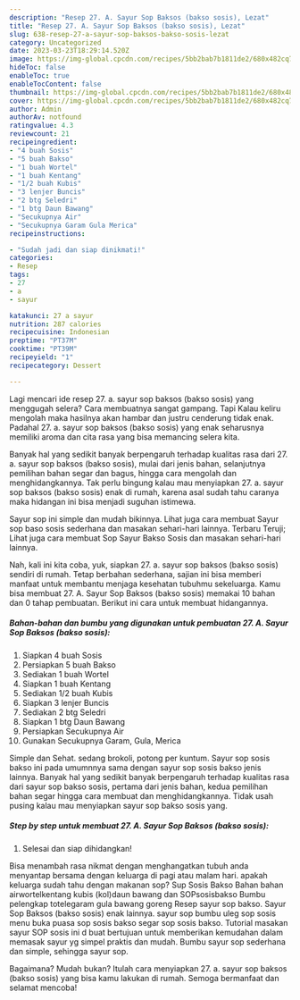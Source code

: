 ```yaml
---
description: "Resep 27. A. Sayur Sop Baksos (bakso sosis), Lezat"
title: "Resep 27. A. Sayur Sop Baksos (bakso sosis), Lezat"
slug: 638-resep-27-a-sayur-sop-baksos-bakso-sosis-lezat
category: Uncategorized
date: 2023-03-23T18:29:14.520Z
image: https://img-global.cpcdn.com/recipes/5bb2bab7b1811de2/680x482cq70/27-a-sayur-sop-baksos-bakso-sosis-foto-resep-utama.jpg
hideToc: false
enableToc: true
enableTocContent: false
thumbnail: https://img-global.cpcdn.com/recipes/5bb2bab7b1811de2/680x482cq70/27-a-sayur-sop-baksos-bakso-sosis-foto-resep-utama.jpg
cover: https://img-global.cpcdn.com/recipes/5bb2bab7b1811de2/680x482cq70/27-a-sayur-sop-baksos-bakso-sosis-foto-resep-utama.jpg
author: Admin
authorAv: notfound
ratingvalue: 4.3
reviewcount: 21
recipeingredient:
- "4 buah Sosis"
- "5 buah Bakso"
- "1 buah Wortel"
- "1 buah Kentang"
- "1/2 buah Kubis"
- "3 lenjer Buncis"
- "2 btg Seledri"
- "1 btg Daun Bawang"
- "Secukupnya Air"
- "Secukupnya Garam Gula Merica"
recipeinstructions:

- "Sudah jadi dan siap dinikmati!"
categories:
- Resep
tags:
- 27
- a
- sayur

katakunci: 27 a sayur 
nutrition: 287 calories
recipecuisine: Indonesian
preptime: "PT37M"
cooktime: "PT39M"
recipeyield: "1"
recipecategory: Dessert

---
```



Lagi mencari ide resep 27. a. sayur sop baksos (bakso sosis) yang menggugah selera? Cara membuatnya sangat gampang. Tapi Kalau keliru mengolah maka hasilnya akan hambar dan justru cenderung tidak enak. Padahal 27. a. sayur sop baksos (bakso sosis) yang enak seharusnya memiliki aroma dan cita rasa yang bisa memancing selera kita.


Banyak hal yang sedikit banyak berpengaruh terhadap kualitas rasa dari 27. a. sayur sop baksos (bakso sosis), mulai dari jenis bahan, selanjutnya pemilihan bahan segar dan bagus, hingga cara mengolah dan menghidangkannya. Tak perlu bingung kalau mau menyiapkan 27. a. sayur sop baksos (bakso sosis) enak di rumah, karena asal sudah tahu caranya maka hidangan ini bisa menjadi suguhan istimewa.

Sayur sop ini simple dan mudah bikinnya. Lihat juga cara membuat Sayur sop baso sosis sederhana dan masakan sehari-hari lainnya. Terbaru Teruji; Lihat juga cara membuat Sop Sayur Bakso Sosis dan masakan sehari-hari lainnya.


Nah, kali ini kita coba, yuk, siapkan 27. a. sayur sop baksos (bakso sosis) sendiri di rumah. Tetap berbahan sederhana, sajian ini bisa memberi manfaat untuk membantu menjaga kesehatan tubuhmu sekeluarga. Kamu bisa membuat 27. A. Sayur Sop Baksos (bakso sosis) memakai 10 bahan dan 0 tahap pembuatan. Berikut ini cara untuk membuat hidangannya.

<!--inarticleads1-->

##### Bahan-bahan dan bumbu yang digunakan untuk pembuatan 27. A. Sayur Sop Baksos (bakso sosis):

1. Siapkan 4 buah Sosis
1. Persiapkan 5 buah Bakso
1. Sediakan 1 buah Wortel
1. Siapkan 1 buah Kentang
1. Sediakan 1/2 buah Kubis
1. Siapkan 3 lenjer Buncis
1. Sediakan 2 btg Seledri
1. Siapkan 1 btg Daun Bawang
1. Persiapkan Secukupnya Air
1. Gunakan Secukupnya Garam, Gula, Merica


Simple dan Sehat. sedang brokoli, potong per kuntum. Sayur sop sosis bakso ini pada umumnnya sama dengan sayur sop sosis bakso jenis lainnya. Banyak hal yang sedikit banyak berpengaruh terhadap kualitas rasa dari sayur sop bakso sosis, pertama dari jenis bahan, kedua pemilihan bahan segar hingga cara membuat dan menghidangkannya. Tidak usah pusing kalau mau menyiapkan sayur sop bakso sosis yang. 

<!--inarticleads2-->

##### Step by step untuk membuat 27. A. Sayur Sop Baksos (bakso sosis):


1. Selesai dan siap dihidangkan!

Bisa menambah rasa nikmat dengan menghangatkan tubuh anda menyantap bersama dengan keluarga di pagi atau malam hari. apakah keluarga sudah tahu dengan makanan sop? Sup Sosis Bakso Bahan bahan airwortelkentang kubis (kol)daun bawang dan SOPsosisbakso Bumbu pelengkap totelegaram gula bawang goreng Resep sayur sop bakso. Sayur Sop Baksos (bakso sosis) enak lainnya. sayur sop bumbu uleg sop sosis menu buka puasa sop sosis bakso segar sop sosis bakso. Tutorial masakan sayur SOP sosis ini d buat bertujuan untuk memberikan kemudahan dalam memasak sayur yg simpel praktis dan mudah. Bumbu sayur sop sederhana dan simple, sehingga sayur sop. 

Bagaimana? Mudah bukan? Itulah cara menyiapkan 27. a. sayur sop baksos (bakso sosis) yang bisa kamu lakukan di rumah. Semoga bermanfaat dan selamat mencoba!
